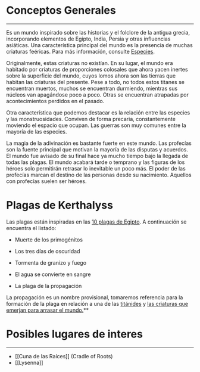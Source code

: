# Conceptos Generales
---
Es un mundo inspirado sobre las historias y el folclore de la antigua grecia, incorporando elementos de Egipto, India, Persia y otras influencias asiáticas. Una característica principal del mundo es la presencia de muchas criaturas feéricas. Para más información, consulte [Especies](https://docs.google.com/document/d/1TfXI9eReo0UqPz_dhkM1lPyKv_H_ICR8uXOQBZIvS0E/edit?tab=t.0#heading=h.pv3dslpo3613).

Originalmente, estas criaturas no existían. En su lugar, el mundo era habitado por criaturas de proporciones colosales que ahora yacen inertes sobre la superficie del mundo, cuyos lomos ahora son las tierras que habitan las criaturas del presente. Pese a todo, no todos estos titanes se encuentran muertos, muchos se encuentran durmiendo, mientras sus núcleos van apagándose poco a poco. Otras se encuentran atrapadas por acontecimientos perdidos en el pasado.   

Otra característica que podemos destacar es la relación entre las especies y las monstruosidades. Conviven de forma precaria, constantemente moviendo el espacio que ocupan. Las guerras son muy comunes entre la mayoría de las especies.

La magia de la adivinación es bastante fuerte en este mundo. Las profecías son la fuente principal que motivan la mayoría de las disputas y acuerdos. El mundo fue avisado de su final hace ya mucho tiempo bajo la llegada de todas las plagas. El mundo acabará tarde o temprano y las figuras de los héroes solo permitirán retrasar lo inevitable un poco más. El poder de las profecías marcan el destino de las personas desde su nacimiento. Aquellos con profecías suelen ser héroes.

# Plagas de Kerthalyss

Las plagas están inspiradas en las [10 plagas de Egipto](https://www.worldhistory.org/trans/es/1-20550/las-diez-plagas-de-egipto/). A continuación se encuentra el listado:

- Muerte de los primogénitos
    
- Los tres días de oscuridad
    
- Tormenta de granizo y fuego
    
- El agua se convierte en sangre
    
- La plaga de la propagación
    

La propagación es un nombre provisional, tomaremos referencia para la formación de la plaga en relación a una de las [titánides](https://honkai-star-rail.fandom.com/wiki/Tayzzyronth) y [las criaturas que emerjan para arrasar el mundo.](https://honkai-star-rail.fandom.com/wiki/Propagation)**
# Posibles lugares de interes
---
- [[Cuna de las Raíces]] (Cradle of Roots)
- [[Lysenna]]
